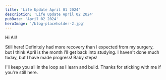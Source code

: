 ```yaml
---
title: 'Life Update April 01 2024'
description: 'Life Update April 02 2024'
pubDate: 'April 02 2024'
heroImage: '/blog-placeholder-2.jpg'
---
```


Hi All!

Still here! Definitely had more recovery than I expected from my surgery, but I think April is the month I'll get back into studying. I haven't done much today, but I have made progress! Baby steps!

I'll keep you all in the loop as I learn and build. Thanks for sticking with me if you're still here.